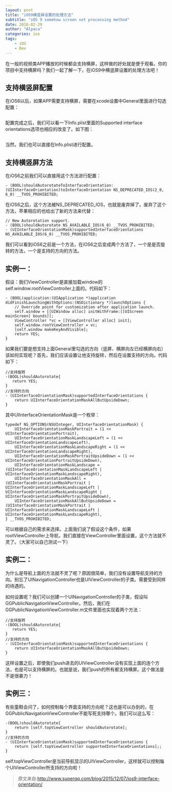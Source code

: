 ```yaml
---
layout: post
title: "iOS9横竖屏设置的处理方法"
subtitle: "iOS 9 somehow screen set processing method"
date: 2016-02-29 
author: "Alpaca"
categories: ios
tags:
    - iOS
    - Dev
---
```

在一般的视频类APP播放的时候都会支持横屏，这样做的好处就是便于观看。你的项目中支持横屏吗？我们一起了解一下，在iOS9中横竖屏设置的处理方法吧！

## 支持横竖屏配置

在iOS6以后，如果APP需要支持横屏，需要在xcode设置中General里面进行勾选配置：

<img src="http://images.90159.com/12/orientation1.png" alt="" class="shadow"/>


配置完成之后，我们可以看一下Info.plist里面的Supported interface orientations选项也相应的改变了。如下图：

<img src="http://images.90159.com/12/orientation2.png" alt="" class="shadow"/>


当然，我们也可以直接在Info.plist进行配置。

## 支持横竖屏方法

在iOS6之前我们可以直接用这个方法进行配置：

    - (BOOL)shouldAutorotateToInterfaceOrientation:(UIInterfaceOrientation)toInterfaceOrientation NS_DEPRECATED_IOS(2_0, 6_0) __TVOS_PROHIBITED;


在iOS6之后，这个方法被NS_DEPRECATED_IOS，也就是废弃掉了。废弃了这个方法，苹果相应的也给出了新的方法来代替：

    // New Autorotation support.
    - (BOOL)shouldAutorotate NS_AVAILABLE_IOS(6_0) __TVOS_PROHIBITED;
    - (UIInterfaceOrientationMask)supportedInterfaceOrientations NS_AVAILABLE_IOS(6_0) __TVOS_PROHIBITED;


我们可以看到iOS6之前是一个方法，在iOS6之后变成两个方法了，一个是是否旋转的方法，一个是支持的方向的方法。

## 实例一：

假设：我们ViewController是直接加载window的self.window.rootViewController上面的。代码如下：

    - (BOOL)application:(UIApplication *)application didFinishLaunchingWithOptions:(NSDictionary *)launchOptions {
        // Override point for customization after application launch.
        self.window = [[UIWindow alloc] initWithFrame:[[UIScreen mainScreen] bounds]];
        ViewController *vc = [[ViewController alloc] init];
        self.window.rootViewController = vc;
        [self.window makeKeyAndVisible];
        return YES;
    }


如果我们要是想支持上面General里勾选的方向（竖屏、横屏向左已经横屏向右）该如何实现呢？首先，我们应该设置让他支持旋转，然后在设置支持的方向。代码如下：

    //支持旋转
    -(BOOL)shouldAutorotate{
       return YES;
    }
    //支持的方向
    - (UIInterfaceOrientationMask)supportedInterfaceOrientations {
        return UIInterfaceOrientationMaskAllButUpsideDown;
    }


其中UIInterfaceOrientationMask是一个枚举：

    typedef NS_OPTIONS(NSUInteger, UIInterfaceOrientationMask) {
        UIInterfaceOrientationMaskPortrait = (1 << UIInterfaceOrientationPortrait),
        UIInterfaceOrientationMaskLandscapeLeft = (1 << UIInterfaceOrientationLandscapeLeft),
        UIInterfaceOrientationMaskLandscapeRight = (1 << UIInterfaceOrientationLandscapeRight),
        UIInterfaceOrientationMaskPortraitUpsideDown = (1 << UIInterfaceOrientationPortraitUpsideDown),
        UIInterfaceOrientationMaskLandscape = (UIInterfaceOrientationMaskLandscapeLeft | UIInterfaceOrientationMaskLandscapeRight),
        UIInterfaceOrientationMaskAll = (UIInterfaceOrientationMaskPortrait | UIInterfaceOrientationMaskLandscapeLeft | UIInterfaceOrientationMaskLandscapeRight | UIInterfaceOrientationMaskPortraitUpsideDown),
        UIInterfaceOrientationMaskAllButUpsideDown = (UIInterfaceOrientationMaskPortrait | UIInterfaceOrientationMaskLandscapeLeft | UIInterfaceOrientationMaskLandscapeRight),
    } __TVOS_PROHIBITED;


可以根据自己的需求来选择。上面我们说了假设这个条件，如果rootViewController上导航，我们直接在ViewController里面设置，这个方法就不灵了。（大家可以自己测试一下）

## 实例二：

为什么是导航上面的方法就不灵了呢？原因很简单，我们没有设置导航支持的方向。别忘了UINavigationController也是UIViewController的子类。需要受到同样的待遇的。

如何设置呢？我们可以创建一个UINavigationController的子类，假设叫GGPublicNavigationViewController。然后，我们在GGPublicNavigationViewController.m文件里面也实现着两个方法：

    //支持旋转
    -(BOOL)shouldAutorotate{
       return YES;
    }
    //支持的方向
    - (UIInterfaceOrientationMask)supportedInterfaceOrientations {
        return UIInterfaceOrientationMaskAllButUpsideDown;
    }


这样设置之后，即使我们push进去的UIViewController没有实现上面的连个方法，也是可以支持横屏的。也就是说，我们push的所有都支持横屏。这个做法是不是很暴力！

## 实例三：

有些童鞋会问了，如何控制每个界面支持的方向呢？这也是可以办到的，在GGPublicNavigationViewController不能写死支持哪个。我们可以这么写：

    -(BOOL)shouldAutorotate{
        return [self.topViewController shouldAutorotate];
    }
    //支持的方向
    - (UIInterfaceOrientationMask)supportedInterfaceOrientations {
        return [self.topViewController supportedInterfaceOrientations];;
    }


self.topViewController是当前导航显示的UIViewController，这样就可以控制每个UIViewController所支持的方向啦！

> 原文来自:http://www.superqq.com/blog/2015/12/07/ios9-interface-orientation/

